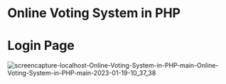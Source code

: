 # Online Voting System in PHP 

<!--  Author Name: Inzamamul Hoque Shawon
    Github Link: https://github.com/inzamamulhoque
    Facebook Link:https://www.facebook.com/inzamamulhoqueshawon.cse
    Linkedin Link: https://www.linkedin.com/in/inzamamul-hoque-shawon
    for any PHP, Laravel, Python, Flutter work contact me at inzamamulhoque.cse@gmail.com 
-->

# Login Page
![screencapture-localhost-Online-Voting-System-in-PHP-main-Online-Voting-System-in-PHP-main-2023-01-19-10_37_38](https://user-images.githubusercontent.com/78216965/213357596-c6ab7d1e-95ec-4213-af79-2f500ca56d80.png) 



